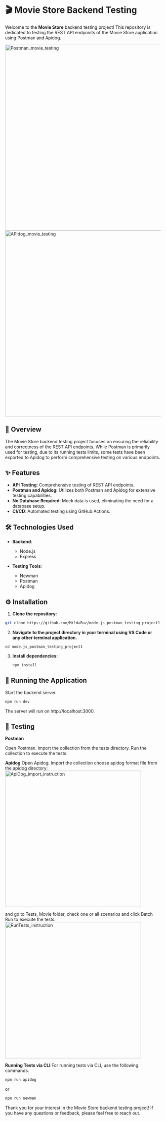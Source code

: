 # 🎬 Movie Store Backend Testing

Welcome to the **Movie Store** backend testing project! This repository is dedicated to testing the REST API endpoints of the Movie Store application using Postman and Apidog.

<img width="600" alt="Postman_movie_testing" src="https://github.com/MildaRuz/node.js_postman_testing_project1/assets/145338483/c078832f-df62-4fa4-b73a-e10d6864289c">

<img width="600" alt="APIdog_movie_testing" src="https://github.com/MildaRuz/node.js_postman_testing_project1/assets/145338483/42a6dc5b-856c-4ed4-8517-a0e9df447e08">

## 📝 Overview

The Movie Store backend testing project focuses on ensuring the reliability and correctness of the REST API endpoints. While Postman is primarily used for testing, due to its running tests limits, some tests have been exported to Apidog to perform comprehensive testing on various endpoints.

## ✨ Features

- **API Testing**: Comprehensive testing of REST API endpoints.
- **Postman and Apidog**: Utilizes both Postman and Apidog for extensive testing capabilities.
- **No Database Required**: Mock data is used, eliminating the need for a database setup.
- **CI/CD**: Automated testing using GitHub Actions.

## 🛠 Technologies Used

- **Backend**:
  - Node.js
  - Express
  
- **Testing Tools**:
  - Newman
  - Postman
  - Apidog

## ⚙️ Installation

1. **Clone the repository:**

```sh
git clone https://github.com/MildaRuz/node.js_postman_testing_project1.git
```

2. **Navigate to the project directory in your terminal using VS Code or any other terminal application.**
```
cd node.js_postman_testing_project1
```

3. **Install dependencies:**
   ```sh
   npm install
   ```

## 🚀 Running the Application

Start the backend server.
```sh
npm run dev
```

The server will run on http://localhost:3000.


## 🧪 Testing
**Postman**

Open Postman.
Import the collection from the tests directory.
Run the collection to execute the tests.

**Apidog**
Open Apidog.
Import the collection choose apidog format file from the apidog directory:
<img width="440" alt="ApiDog_import_instruction" src="https://github.com/MildaRuz/node.js_postman_testing_project1/assets/145338483/8bb0cc0b-fdc8-49b6-b41c-db3218567f4e">

and go to Tests, Movie folder, check one or all scenarios and click Batch Run to execute the tests.
<img width="440" alt="RunTests_instruction" src="https://github.com/MildaRuz/node.js_postman_testing_project1/assets/145338483/8fad947f-dca1-44e8-80fd-e3ba3c4b4bd7">

**Running Tests via CLI**
For running tests via CLI, use the following commands.

```sh
npm run apidog
```

or
```sh
npm run newman
```

Thank you for your interest in the Movie Store backend testing project! If you have any questions or feedback, please feel free to reach out.

